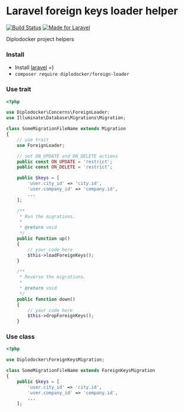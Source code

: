 # Laravel foreign keys loader helper

[![Build Status](https://travis-ci.org/diplodocker/foreign-loader.svg?branch=master)](https://travis-ci.org/diplodocker/foreign-loader)
[![Made for Laravel](https://img.shields.io/badge/made%20for-laravel-orange.svg?style=flat&logo=Laravel)](https://laravel.com/)

Diplodocker project helpers

### Install
* Install [laravel](https://laravel.com/docs/master/installation) =)
* `composer require diplodocker/foreign-loader`

### Use trait
```php
<?php

use Diplodocker\Concerns\ForeignLoader;
use Illuminate\Database\Migrations\Migration;

class SomeMigrationFileName extends Migration
{
    // use trait
    use ForeignLoader;

    // set ON_UPDATE and ON_DELETE actions
    public const ON_UPDATE = 'restrict';
    public const ON_DELETE = 'restrict';

    public $keys = [
        'user.city_id' => 'city.id',
        'user.company_id' => 'company.id',
        ...
    ];

    /**
     * Run the migrations.
     *
     * @return void
     */
    public function up()
    {
        // your code here
        $this->loadForeignKeys();
    }

    /**
     * Reverse the migrations.
     *
     * @return void
     */
    public function down()
    {
        // your code here
        $this->dropForeignKeys();
    }

```
### Use class
```php
<?php

use Diplodocker\ForeignKeysMigration;

class SomeMigrationFileName extends ForeignKeysMigration
{
    public $keys = [
        'user.city_id' => 'city.id',
        'user.company_id' => 'company.id',
        ...
    ];

```
